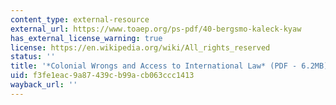```yaml
---
content_type: external-resource
external_url: https://www.toaep.org/ps-pdf/40-bergsmo-kaleck-kyaw
has_external_license_warning: true
license: https://en.wikipedia.org/wiki/All_rights_reserved
status: ''
title: '*Colonial Wrongs and Access to International Law* (PDF - 6.2MB)'
uid: f3fe1eac-9a87-439c-b99a-cb063ccc1413
wayback_url: ''
---
```

